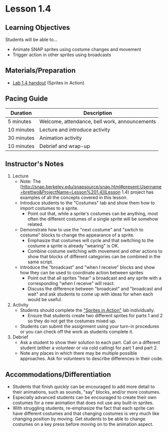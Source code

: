 # Lesson 1.4

## Learning Objectives
Students will be able to...
* Animate SNAP sprites using costume changes and movement
* Trigger action in other sprites using broadcasts

## Materials/Preparation
* [Lab 1.4 handout](lab_14.md) (Sprites in Action)


## Pacing Guide
| Duration | Description |
| -- | -- |
| 5 minutes | Welcome, attendance, bell work, announcements   |
|10 minutes| Lecture and introduce activity|
|30 minutes |Animation activity|
|10 minutes |Debrief and wrap-up|


## Instructor's Notes
1. Lecture
    * Note: The [http://snap.berkeley.edu/snapsource/snap.html#present:Username=brettwo&ProjectName=Lesson%201.4](Lesson 1.4) project has examples of all the concepts covered in this lesson.
    * Introduce students to the "Costumes" tab and show them how to import costumes to a sprite.
        * Point out that, while a sprite's costumes can be anything, most often the different costumes of a single sprite will be somehow related.
    * Demonstrate how to use the "next costume" and "switch to costume" blocks to change the appearance of a sprite.
        * Emphasize that costumes will cycle and that switching to the costume a sprite is already "wearing" is OK.
        * Combine costume switching with movement and other actions to show that blocks of different categories can be combined in the same script.
    * Introduce the "broadcast" and "when I receive" blocks and show how they can be used to coordinate action between sprites
        * Point out that all sprites "hear" a broadcast and any sprite with a corresponding "when I receive" will react.
        * Discuss the difference between "broadcast" and "broadcast and wait" and ask students to come up with ideas for when each would be useful.
2. Activity
    * Students should complete the ["Sprites in Action"](lab_14.md) lab individually.
        * Ensure that students create two different sprites for parts 1 and 2 so they do not get the costumes mixed up.
    * Students can submit the assignment using your turn-in procedures or you can check off the work as students complete it.
3. Debrief
    * Ask a student to show their solution to each part. Call on a different student (either a volunteer or via cold calling) for part 1 and part 2.
    * Note any places in which there may be multiple possible approaches. Ask for volunteers to describe differences in their code.

## Accommodations/Differentiation
* Students that finish quickly can be encouraged to add more detail to their animations, such as sounds, "say" blocks, and/or more costumes.
* Especially advanced students can be encouraged to create their own costumes for a new animation that does not use any built-in sprites.
* With struggling students, re-emphasize the fact that each sprite can have different costumes and that changing costumes is very much like changing position by moving. Get students to be able to change costumes on a key press before moving on to the animation aspect.
